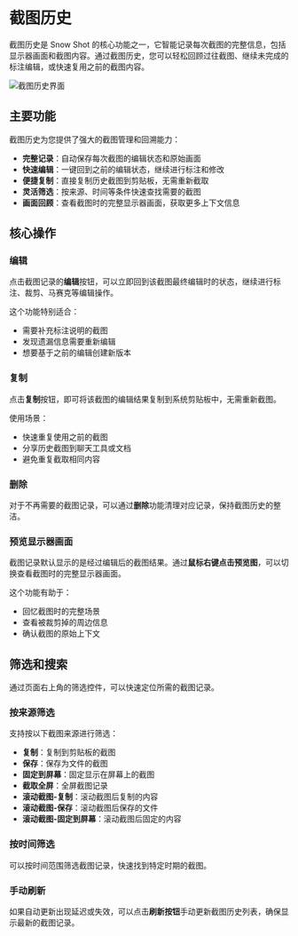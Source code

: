 # 截图历史

截图历史是 Snow Shot 的核心功能之一，它智能记录每次截图的完整信息，包括显示器画面和截图内容。通过截图历史，您可以轻松回顾过往截图、继续未完成的标注编辑，或快速复用之前的截图内容。

![截图历史界面](/docs-imgs/guide/SnowShot_2025-10-28_01-45-09.webp)

## 主要功能

截图历史为您提供了强大的截图管理和回溯能力：

- **完整记录**：自动保存每次截图的编辑状态和原始画面
- **快速编辑**：一键回到之前的编辑状态，继续进行标注和修改
- **便捷复制**：直接复制历史截图到剪贴板，无需重新截取
- **灵活筛选**：按来源、时间等条件快速查找需要的截图
- **画面回顾**：查看截图时的完整显示器画面，获取更多上下文信息

## 核心操作

### 编辑

点击截图记录的**编辑**按钮，可以立即回到该截图最终编辑时的状态，继续进行标注、裁剪、马赛克等编辑操作。

这个功能特别适合：
- 需要补充标注说明的截图
- 发现遗漏信息需要重新编辑
- 想要基于之前的编辑创建新版本

### 复制

点击**复制**按钮，即可将该截图的编辑结果复制到系统剪贴板中，无需重新截图。

使用场景：
- 快速重复使用之前的截图
- 分享历史截图到聊天工具或文档
- 避免重复截取相同内容

### 删除

对于不再需要的截图记录，可以通过**删除**功能清理对应记录，保持截图历史的整洁。

### 预览显示器画面

截图记录默认显示的是经过编辑后的截图结果。通过**鼠标右键点击预览图**，可以切换查看截图时的完整显示器画面。

这个功能有助于：
- 回忆截图时的完整场景
- 查看被裁剪掉的周边信息
- 确认截图的原始上下文

## 筛选和搜索

通过页面右上角的筛选控件，可以快速定位所需的截图记录。

### 按来源筛选

支持按以下截图来源进行筛选：
- **复制**：复制到剪贴板的截图
- **保存**：保存为文件的截图
- **固定到屏幕**：固定显示在屏幕上的截图
- **截取全屏**：全屏截图记录
- **滚动截图-复制**：滚动截图后复制的内容
- **滚动截图-保存**：滚动截图后保存的文件
- **滚动截图-固定到屏幕**：滚动截图后固定的内容

### 按时间筛选

可以按时间范围筛选截图记录，快速找到特定时期的截图。

### 手动刷新

如果自动更新出现延迟或失效，可以点击**刷新按钮**手动更新截图历史列表，确保显示最新的截图记录。
